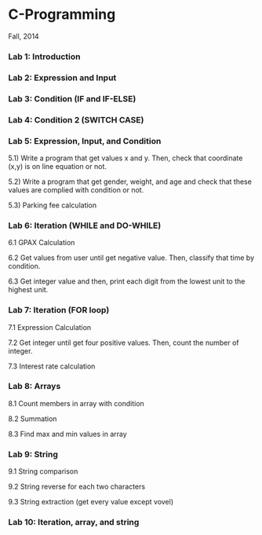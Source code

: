 # C-Programming
Fall, 2014
### Lab 1: Introduction
### Lab 2: Expression and Input
### Lab 3: Condition (IF and IF-ELSE)
### Lab 4: Condition 2 (SWITCH CASE)
### Lab 5: Expression, Input, and Condition
5.1) Write a program that get values x and y. Then, check that coordinate (x,y) is on line equation or not.

5.2) Write a program that get gender, weight, and age and check that these values are complied with condition or not.  

5.3) Parking fee calculation

### Lab 6: Iteration (WHILE and DO-WHILE)
6.1 GPAX Calculation

6.2 Get values from user until get negative value. Then, classify that time by condition.

6.3 Get integer value and then, print each digit from the lowest unit to the highest unit.

### Lab 7: Iteration (FOR loop)
7.1 Expression Calculation

7.2 Get integer until get four positive values. Then, count the number of integer. 

7.3 Interest rate calculation

### Lab 8: Arrays
8.1 Count members in array with condition

8.2 Summation

8.3 Find max and min values in array

### Lab 9: String
9.1 String comparison

9.2 String reverse for each two characters

9.3 String extraction (get every value except vovel)

### Lab 10: Iteration, array, and string
